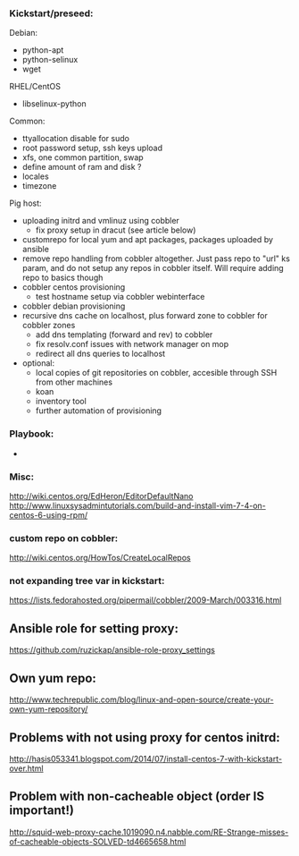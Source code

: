 ### Kickstart/preseed:
 Debian:
 - python-apt
 - python-selinux
 - wget

 RHEL/CentOS
 - libselinux-python

 Common:
 - ttyallocation disable for sudo
 - root password setup, ssh keys upload
 - xfs, one common partition, swap
 - define amount of ram and disk ?
 - locales
 - timezone

Pig host:
 - uploading initrd and vmlinuz using cobbler
   - fix proxy setup in dracut (see article below)
 - customrepo for local yum and apt packages, packages uploaded by ansible
 - remove repo handling from cobbler altogether. Just pass repo to "url" ks
   param, and do not setup any repos in cobbler itself. Will require adding 
   repo to basics though
 - cobbler centos provisioning
   - test hostname setup via cobbler webinterface
 - cobbler debian provisioning
 - recursive dns cache on localhost, plus forward zone to cobbler for cobbler
   zones
   - add dns templating (forward and rev) to cobbler
   - fix resolv.conf issues with network manager on mop
   - redirect all dns queries to localhost
 - optional:
    - local copies of git repositories on cobbler, accesible through SSH from
      other machines
    - koan
    - inventory tool
    - further automation of provisioning

### Playbook:
- <None>

### Misc:
http://wiki.centos.org/EdHeron/EditorDefaultNano
http://www.linuxsysadmintutorials.com/build-and-install-vim-7-4-on-centos-6-using-rpm/

### custom repo on cobbler:
http://wiki.centos.org/HowTos/CreateLocalRepos

### not expanding tree var in kickstart:
https://lists.fedorahosted.org/pipermail/cobbler/2009-March/003316.html

## Ansible role for setting proxy:
https://github.com/ruzickap/ansible-role-proxy_settings

## Own yum repo:
http://www.techrepublic.com/blog/linux-and-open-source/create-your-own-yum-repository/

## Problems with not using proxy for centos initrd:
http://hasis053341.blogspot.com/2014/07/install-centos-7-with-kickstart-over.html

## Problem with non-cacheable object (order IS important!)
http://squid-web-proxy-cache.1019090.n4.nabble.com/RE-Strange-misses-of-cacheable-objects-SOLVED-td4665658.html
